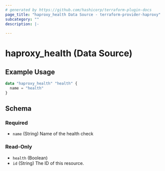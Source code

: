 ```yaml
---
# generated by https://github.com/hashicorp/terraform-plugin-docs
page_title: "haproxy_health Data Source - terraform-provider-haproxy"
subcategory: ""
description: |-
  
---
```


# haproxy_health (Data Source)



## Example Usage

```terraform
data "haproxy_health" "health" {
  name = "health"
}
```

<!-- schema generated by tfplugindocs -->
## Schema

### Required

- `name` (String) Name of the health check

### Read-Only

- `health` (Boolean)
- `id` (String) The ID of this resource.
